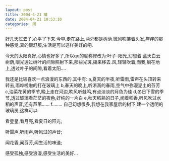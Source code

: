 ```yaml
---
layout: post
title: 2004-4-21 晴
date: 2004-04-21 10:53:10
categories: 闲
---
```

好几天过去了,心平了下来.今早,走在路上,两旁都是树荫.微风吹拂着头发,痒痒的那种感觉,真的很舒服,生活是可以这样美好的吧.

今天的太阳真好,心情也好多了,所以qq的昵称修改为:叶子-阳光,幻想着:蓝天白云树荫,眼光透过树叶的间隙照射下来,那些光斑,摇来移去.风,轻轻吹着,而我,躺在地上,透过叶子的间隙,看着太阳....

我还是比较喜欢一点浪漫的东西的.其中有:
a,夏天的半夜,听雷雨,雷声在头顶转来转去,雨哗啦啦的打在玻璃上
b,春天的晚上,听淅沥的春雨,空气中弥漫泥土的芬芳
c,油菜花黄的季节,晚上走在河边,吹风听蛙鸣,有点淡淡的月色为佳
d,冬日下雪的季节,透过玻璃看茫茫的夜色,好纯的一片白
e,秋天稻熟的日子,闻着稻香,听风吹过水稻的声音,还有芦苇......
f........
自己幻想很多,我想在我家屋后的树下,建一个透明的玻璃房,这样可以:

看星星,看月亮,看夏日的阳光;

听雷声,听雨声,听风过的声音;

闻花香,闻芬芳,闻生活的味道;

感受孤独,感受浪漫,感受生活的美好...
